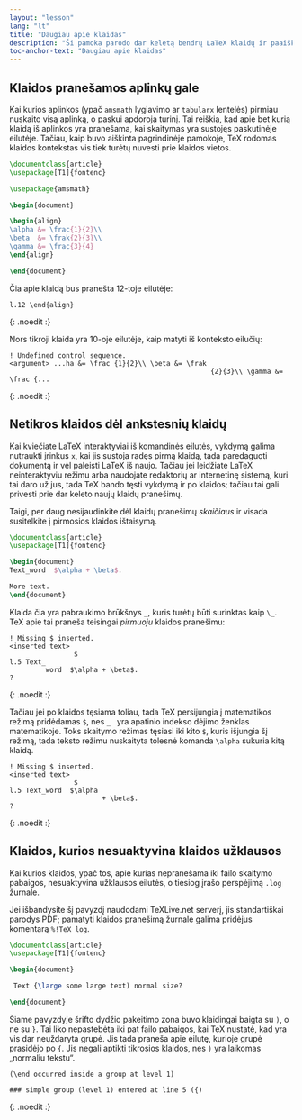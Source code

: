 ```yaml
---
layout: "lesson"
lang: "lt"
title: "Daugiau apie klaidas"
description: "Ši pamoka parodo dar keletą bendrų LaTeX klaidų ir paaiškina apie sujungtas ir tylias klaidas."
toc-anchor-text: "Daugiau apie klaidas"
---
```


## Klaidos pranešamos aplinkų gale

Kai kurios aplinkos (ypač `amsmath` lygiavimo ar `tabularx` lentelės) pirmiau
nuskaito visą aplinką, o paskui apdoroja turinį.  Tai reiškia, kad apie bet
kurią klaidą iš aplinkos yra pranešama, kai skaitymas yra sustojęs
paskutinėje eilutėje.  Tačiau, kaip buvo aiškinta pagrindinėje pamokoje, TeX
rodomas klaidos kontekstas vis tiek turėtų nuvesti prie klaidos vietos.

```latex
\documentclass{article}
\usepackage[T1]{fontenc}

\usepackage{amsmath}

\begin{document}

\begin{align}
\alpha &= \frac{1}{2}\\
\beta  &= \frak{2}{3}\\
\gamma &= \frac{3}{4} 
\end{align}

\end{document}
```

Čia apie klaidą bus pranešta 12-toje eilutėje:

```
l.12 \end{align}
```
{: .noedit :}

Nors tikroji klaida yra 10-oje eilutėje, kaip matyti iš konteksto eilučių:

```
! Undefined control sequence.
<argument> ...ha &= \frac {1}{2}\\ \beta &= \frak 
                                                  {2}{3}\\ \gamma &= \frac {...
```
{: .noedit :}


## Netikros klaidos dėl ankstesnių klaidų

Kai kviečiate LaTeX interaktyviai iš komandinės eilutės, vykdymą galima
nutraukti įrinkus `x`, kai jis sustoja radęs pirmą klaidą, tada paredaguoti
dokumentą ir vėl paleisti LaTeX iš naujo.  Tačiau jei leidžiate LaTeX
neinteraktyviu režimu arba naudojate redaktorių ar internetinę sistemą, kuri
tai daro už jus, tada TeX bando tęsti vykdymą ir po klaidos; tačiau tai gali
privesti prie dar keleto naujų klaidų pranešimų.

Taigi, per daug nesijaudinkite dėl klaidų pranešimų _skaičiaus_ ir visada
susitelkite į pirmosios klaidos ištaisymą.

```latex
\documentclass{article}
\usepackage[T1]{fontenc}

\begin{document}
Text_word  $\alpha + \beta$.

More text.
\end{document}
```

Klaida čia yra pabraukimo brūkšnys `_`, kuris turėtų būti surinktas kaip `\_`.
TeX apie tai praneša teisingai _pirmuoju_ klaidos pranešimu:

```
! Missing $ inserted.
<inserted text> 
                $
l.5 Text_
         word  $\alpha + \beta$.
?
```
{: .noedit :}

Tačiau jei po klaidos tęsiama toliau, tada TeX persijungia į matematikos
režimą pridėdamas `$`, nes `_ ` yra apatinio indekso dėjimo ženklas
matematikoje.  Toks skaitymo režimas tęsiasi iki kito `$`, kuris išjungia šį
režimą, tada teksto režimu nuskaityta tolesnė komanda `\alpha` sukuria kitą klaidą.

```
! Missing $ inserted.
<inserted text> 
                $
l.5 Text_word  $\alpha
                       + \beta$.
? 
```
{: .noedit :}


## Klaidos, kurios nesuaktyvina klaidos užklausos

Kai kurios klaidos, ypač tos, apie kurias nepranešama iki failo skaitymo
pabaigos, nesuaktyvina užklausos eilutės, o tiesiog įrašo perspėjimą `.log`
žurnale.

Jei išbandysite šį pavyzdį naudodami TeXLive.net serverį, jis standartiškai
parodys PDF; pamatyti klaidos pranešimą žurnale galima pridėjus komentarą
`%!TeX log`.

```latex
\documentclass{article}
\usepackage[T1]{fontenc}

\begin{document}

 Text {\large some large text) normal size?

\end{document}
```

Šiame pavyzdyje šrifto dydžio pakeitimo zona buvo klaidingai baigta su `)`, o
ne su `}`.  Tai liko nepastebėta iki pat failo pabaigos, kai TeX nustatė, kad
yra vis dar neuždaryta grupė.  Jis tada praneša apie eilutę, kurioje grupė
prasidėjo po `{`.  Jis negali aptikti tikrosios klaidos, nes `)` yra laikomas
„normaliu tekstu“.

```
(\end occurred inside a group at level 1)

### simple group (level 1) entered at line 5 ({)
```
{: .noedit :}


<script>
  window.addEventListener('load', function(){
      if(editors['pre0'] != null) editors['pre0'].moveCursorTo(8, 15, false);
      if(editors['pre3'] != null) editors['pre3'].moveCursorTo(3, 5, false);
      if(editors['pre6'] != null) editors['pre6'].moveCursorTo(4, 30, false);
  }, false);
</script>
